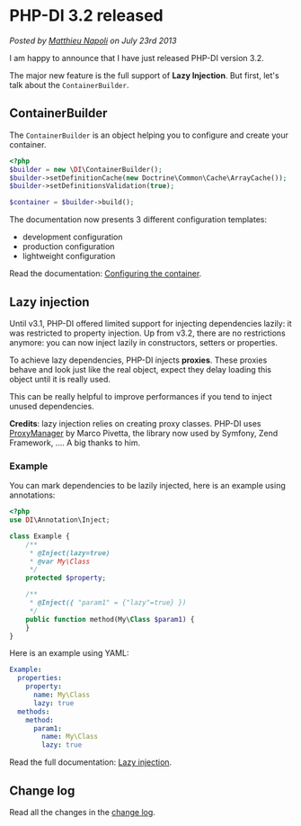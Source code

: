# PHP-DI 3.2 released

*Posted by [Matthieu Napoli](https://github.com/mnapoli) on July 23rd 2013*

I am happy to announce that I have just released PHP-DI version 3.2.

The major new feature is the full support of **Lazy Injection**. But first, let's talk about the `ContainerBuilder`.

## ContainerBuilder

The `ContainerBuilder` is an object helping you to configure and create your container.

```php
<?php
$builder = new \DI\ContainerBuilder();
$builder->setDefinitionCache(new Doctrine\Common\Cache\ArrayCache());
$builder->setDefinitionsValidation(true);

$container = $builder->build();
```

The documentation now presents 3 different configuration templates:

- development configuration
- production configuration
- lightweight configuration

Read the documentation: [Configuring the container](../doc/container-configuration.md).

## Lazy injection

Until v3.1, PHP-DI offered limited support for injecting dependencies lazily: it was restricted to property injection. Up from v3.2, there are no restrictions anymore: you can now inject lazily in constructors, setters or properties.

To achieve lazy dependencies, PHP-DI injects **proxies**. These proxies behave and look just like the real object, expect they delay loading this object until it is really used.

This can be really helpful to improve performances if you tend to inject unused dependencies.

**Credits**: lazy injection relies on creating proxy classes. PHP-DI uses [ProxyManager](https://github.com/Ocramius/ProxyManager) by Marco Pivetta, the library now used by Symfony, Zend Framework, …. A big thanks to him.

### Example

You can mark dependencies to be lazily injected, here is an example using annotations:

```php
<?php
use DI\Annotation\Inject;

class Example {
    /**
     * @Inject(lazy=true)
     * @var My\Class
     */
    protected $property;

    /**
     * @Inject({ "param1" = {"lazy"=true} })
     */
    public function method(My\Class $param1) {
    }
}
```

Here is an example using YAML:

```yaml
Example:
  properties:
    property:
      name: My\Class
      lazy: true
  methods:
    method:
      param1:
        name: My\Class
        lazy: true
```

Read the full documentation: [Lazy injection](../doc/lazy-injection.md).


## Change log

Read all the changes in the [change log](../change-log.md).
